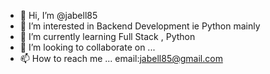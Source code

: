 - 👋 Hi, I’m @jabell85
- 👀 I’m interested in Backend Development ie Python mainly 
- 🌱 I’m currently learning Full Stack , Python
- 💞️ I’m looking to collaborate on ...
- 📫 How to reach me ... email:jabell85@gmail.com 

<!---
jabell85/jabell85 is a ✨ special ✨ repository because its `README.md` (this file) appears on your GitHub profile.
You can click the Preview link to take a look at your changes.
--->
